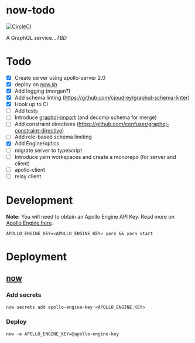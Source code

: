 # now-todo

[![CircleCI](https://circleci.com/gh/kyledetella/now-todos/tree/master.svg?style=svg)](https://circleci.com/gh/kyledetella/now-todos/tree/master)

A GraphQL service..._TBD_

# Todo

- [x] Create server using apollo-server 2.0
- [x] deploy on [now.sh](now.sh)
- [x] Add logging (morgan?)
- [x] Add schema linting (https://github.com/cjoudrey/graphql-schema-linter)
- [x] Hook up to CI
- [ ] Add tests
- [ ] Introduce [graphql-import](https://github.com/prismagraphql/graphql-import) (and decomp schema for merge)
- [ ] Add constraint directives (https://github.com/confuser/graphql-constraint-directive)
- [ ] Add role-based schema limiting
- [x] Add Engine/optics
- [ ] migrate server to typescript
- [ ] Introduce yarn workspaces and create a monorepo (for server and client)
- [ ] apollo-client
- [ ] relay client

# Development

**Note:** You will need to obtain an Apollo Engine API Key. Read more on [Apollo Engine here](https://www.apollographql.com/docs/engine/setup-node.html).

```
APOLLO_ENGINE_KEY=<APOLLO_ENGINE_KEY> yarn && yarn start
```

# Deployment

## [now](https://zeit.co/now)

### Add secrets

```
now secrets add apollo-engine-key <APOLLO_ENGINE_KEY>
```

### Deploy

```
now -e APOLLO_ENGINE_KEY=@apollo-engine-key
```
